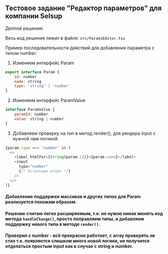## Тестовое задание "Редактор параметров" для компании Selsup

Деплой решения:

Весь код решения лежит в файле: `src/ParamsEditor.tsx`

Пример последовательности действий для добавления параметра с типом number:<br>
1. Изменяем интерфейс Param
```javascript
export interface Param {
	id: number
	name: string
	type: 'string' | 'number'
}
```
2. Изменяем интерфейс ParamValue
```javascript
interface ParamValue {
	paramId: number
	value: string | number
}
```
3. Добавляем проверку на тип в метод render(), для рендера input с нужной нам логикой.
```javascript
{param.type === 'number' && (
  <>
    <label htmlFor={String(param.id)}>{param.name}</label>
    <input
      type="number"
      {/* Остальные props */}
    />
  </>
)}
```

#### Добавление поддержки массивов и других типов для Param реализуется похожим образом.<br>
#### Решение считаю легко расширяемым, т.к. не нужно никак менять код метода ```handleChange()```, просто поправляем типы, и добавляем поддержку нового типа в методе ```render()```.<br>
#### Проверил с number - всё прекрасно работает, с array проверять не стал т.к. появляется слишком много новой логики, не получится отделаться простым input как в случае с string и number.



